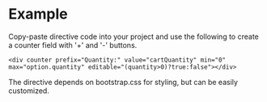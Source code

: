 Example
===========================
Copy-paste directive code into your project and use the following to create a counter field with '+' and '-' buttons.
```
<div counter prefix="Quantity:" value="cartQuantity" min="0" max="option.quantity" editable="(quantity>0)?true:false"></div>
```

The directive depends on bootstrap.css for styling, but can be easily customized.
